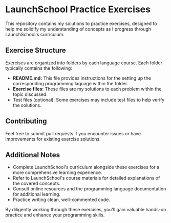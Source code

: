 # LaunchSchool Practice Exercises

This repository contains my solutions to practice exercises, designed to help me solidify my understanding of concepts as I progress through LaunchSchool's curriculum.

## Exercise Structure

Exercises are organized into folders by each language course. Each folder typically contains the following:

- **README.md:** This file provides instructions for the setting up the corresponding programming laguage within the folder.
- **Exercise files:** These files are my solutions to each problem within the topic discussed.
- Test files (optional): Some exercises may include test files to help verify the solutions.

## Contributing

Feel free to submit pull requests if you encounter issues or have improvements for existing exercise solutions.

## Additional Notes

- Complete LaunchSchool's curriculum alongside these exercises for a more comprehensive learning experience.
- Refer to LaunchSchool's course materials for detailed explanations of the covered concepts.
- Consult online resources and the programming language documentation for additional learning.
- Practice writing clean, well-commented code.

By diligently working through these exercises, you'll gain valuable hands-on practice and enhance your programming skills.
